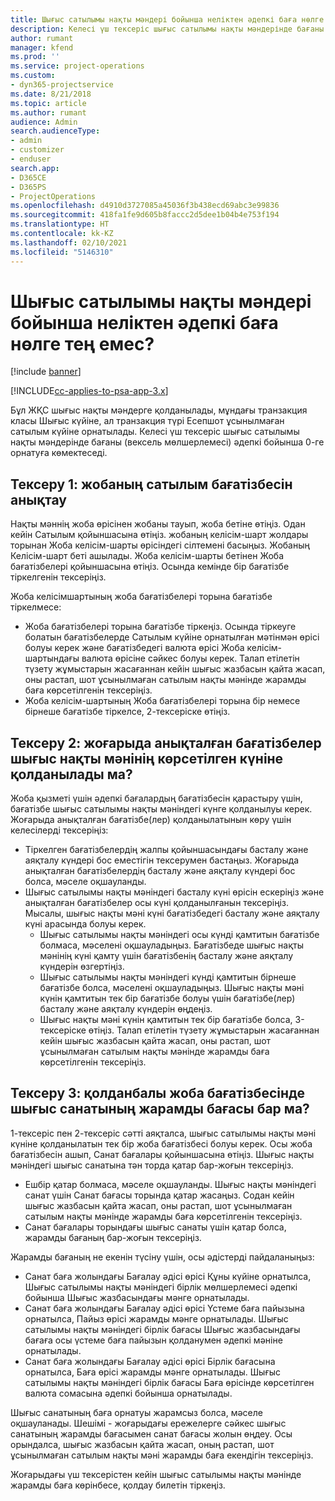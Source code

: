 ```yaml
---
title: Шығыс сатылымы нақты мәндері бойынша неліктен әдепкі баға нөлге тең емес?
description: Келесі үш тексеріс шығыс сатылымы нақты мәндерінде бағаны әдепкі бойынша 0-ге орнатуға көмектеседі.
author: rumant
manager: kfend
ms.prod: ''
ms.service: project-operations
ms.custom:
- dyn365-projectservice
ms.date: 8/21/2018
ms.topic: article
ms.author: rumant
audience: Admin
search.audienceType:
- admin
- customizer
- enduser
search.app:
- D365CE
- D365PS
- ProjectOperations
ms.openlocfilehash: d4910d3727085a45036f3b438ecd69abc3e99836
ms.sourcegitcommit: 418fa1fe9d605b8faccc2d5dee1b04b4e753f194
ms.translationtype: HT
ms.contentlocale: kk-KZ
ms.lasthandoff: 02/10/2021
ms.locfileid: "5146310"
---
```

# <a name="why-is-the-price-defaulting-to-zero-on-expense-sales-actuals"></a>Шығыс сатылымы нақты мәндері бойынша неліктен әдепкі баға нөлге тең емес?

[!include [banner](../includes/psa-now-project-operations.md)]

[!INCLUDE[cc-applies-to-psa-app-3.x](../includes/cc-applies-to-psa-app-3x.md)]

Бұл ЖҚС шығыс нақты мәндерге қолданылады, мұндағы транзакция класы Шығыс күйіне, ал транзакция түрі Есепшот ұсынылмаған сатылым күйіне орнатылады. Келесі үш тексеріс шығыс сатылымы нақты мәндерінде бағаны (вексель мөлшерлемесі) әдепкі бойынша 0-ге орнатуға көмектеседі.

## <a name="check-1-identify-the-sales-price-list-for-project"></a>Тексеру 1: жобаның сатылым бағатізбесін анықтау

Нақты мәннің жоба өрісінен жобаны тауып, жоба бетіне өтіңіз. Одан кейін Сатылым қойыншасына өтіңіз. жобаның келісім-шарт жолдары торынан Жоба келісім-шарты өрісіндегі сілтемені басыңыз. Жобаның Келісім-шарт беті ашылады. Жоба келісім-шарты бетінен Жоба бағатізбелері қойыншасына өтіңіз. Осында кемінде бір бағатізбе тіркелгенін тексеріңіз.

Жоба келісімшартының жоба бағатізбелері торына бағатізбе тіркелмесе:

- Жоба бағатізбелері торына бағатізбе тіркеңіз. Осында тіркеуге болатын бағатізбелерде Сатылым күйіне орнатылған мәтінмән өрісі болуы керек және бағатізбедегі валюта өрісі Жоба келісім-шартындағы валюта өрісіне сәйкес болуы керек. Талап етілетін түзету жұмыстарын жасағаннан кейін шығыс жазбасын қайта жасап, оны растап, шот ұсынылмаған сатылым нақты мәнінде жарамды баға көрсетілгенін тексеріңіз.
- Жоба келісім-шартының Жоба бағатізбелері торына бір немесе бірнеше бағатізбе тіркелсе, 2-тексеріске өтіңіз.

## <a name="check-2-are-any-of-the-price-lists-identified-above-valid-for-the-specific-date-of-the-expense-actual"></a>Тексеру 2: жоғарыда анықталған бағатізбелер шығыс нақты мәнінің көрсетілген күніне қолданылады ма?

Жоба қызметі үшін әдепкі бағалардың бағатізбесін қарастыру үшін, бағатізбе шығыс сатылымы нақты мәніндегі күнге қолданылуы керек. Жоғарыда анықталған бағатізбе(лер) қолданылатынын көру үшін келесілерді тексеріңіз:

- Тіркелген бағатізбелердің жалпы қойыншасындағы басталу және аяқталу күндері бос еместігін тексерумен бастаңыз. Жоғарыда анықталған бағатізбелердің басталу және аяқталу күндері бос болса, мәселе оқшауланды. 
- Шығыс сатылымы нақты мәніндегі басталу күні өрісін ескеріңіз және анықталған бағатізбелер осы күні қолданылғанын тексеріңіз. Мысалы, шығыс нақты мәні күні бағатізбедегі басталу және аяқталу күні арасында болуы керек. 
    - Шығыс сатылымы нақты мәніндегі осы күнді қамтитын бағатізбе болмаса, мәселені оқшауладыңыз. Бағатізбеде шығыс нақты мәнінің күні қамту үшін бағатізбенің басталу және аяқталу күндерін өзгертіңіз. 
    - Шығыс сатылымы нақты мәніндегі күнді қамтитын бірнеше бағатізбе болса, мәселені оқшауладыңыз. Шығыс нақты мәні күнін қамтитын тек бір бағатізбе болуы үшін бағатізбе(лер) басталу және аяқталу күндерін өңдеңіз. 
    - Шығыс нақты мәні күнін қамтитын тек бір бағатізбе болса, 3-тексеріске өтіңіз.
Талап етілетін түзету жұмыстарын жасағаннан кейін шығыс жазбасын қайта жасап, оны растап, шот ұсынылмаған сатылым нақты мәнінде жарамды баға көрсетілгенін тексеріңіз.

## <a name="check-3-is-there-a-valid-price-for-the-expense-category-in-the-applicable-project-price-list"></a>Тексеру 3: қолданбалы жоба бағатізбесінде шығыс санатының жарамды бағасы бар ма? 

1-тексеріс пен 2-тексеріс сәтті аяқталса, шығыс сатылымы нақты мәні күніне қолданылатын тек бір жоба бағатізбесі болуы керек. Осы жоба бағатізбесін ашып, Санат бағалары қойыншасына өтіңіз. Шығыс нақты мәніндегі шығыс санатына тән торда қатар бар-жоғын тексеріңіз.
 
- Ешбір қатар болмаса, мәселе оқшауланды. Шығыс нақты мәніндегі санат үшін Санат бағасы торында қатар жасаңыз. Содан кейін шығыс жазбасын қайта жасап, оны растап, шот ұсынылмаған сатылым нақты мәнінде жарамды баға көрсетілгенін тексеріңіз. 
- Санат бағалары торындағы шығыс санаты үшін қатар болса, жарамды бағаның бар-жоғын тексеріңіз.

Жарамды бағаның не екенін түсіну үшін, осы әдістерді пайдаланыңыз:

- Санат баға жолындағы Бағалау әдісі өрісі Құны күйіне орнатылса, Шығыс сатылымы нақты мәніндегі бірлік мөлшерлемесі әдепкі бойынша Шығыс жазбасындағы мәнге орнатылады.
- Санат баға жолындағы Бағалау әдісі өрісі Үстеме баға пайызына орнатылса, Пайыз өрісі жарамды мәнге орнатылады. Шығыс сатылымы нақты мәніндегі бірлік бағасы Шығыс жазбасындағы бағаға осы үстеме баға пайызын қолданумен әдепкі мәніне орнатылады.
- Санат баға жолындағы Бағалау әдісі өрісі Бірлік бағасына орнатылса, Баға өрісі жарамды мәнге орнатылады. Шығыс сатылымы нақты мәніндегі бірлік бағасы Баға өрісінде көрсетілген валюта сомасына әдепкі бойынша орнатылады.

Шығыс санатының баға орнатуы жарамсыз болса, мәселе оқшауланады. Шешімі - жоғарыдағы ережелерге сәйкес шығыс санатының жарамды бағасымен санат бағасы жолын өңдеу. Осы орындалса, шығыс жазбасын қайта жасап, оның растап, шот ұсынылмаған сатылым нақты мәні жарамды баға екендігін тексеріңіз.

Жоғарыдағы үш тексерістен кейін шығыс сатылымы нақты мәнінде жарамды баға көрінбесе, қолдау билетін тіркеңіз.


